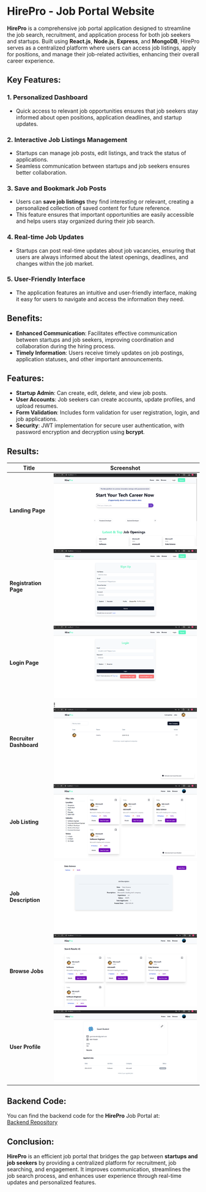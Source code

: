 # HirePro - Job Portal Website

**HirePro** is a comprehensive job portal application designed to streamline the job search, recruitment, and application process for both job seekers and startups. Built using **React.js**, **Node.js**, **Express**, and **MongoDB**, HirePro serves as a centralized platform where users can access job listings, apply for positions, and manage their job-related activities, enhancing their overall career experience.

## Key Features:

### 1. Personalized Dashboard

- Quick access to relevant job opportunities ensures that job seekers stay informed about open positions, application deadlines, and startup updates.

### 2. Interactive Job Listings Management

- Startups can manage job posts, edit listings, and track the status of applications.
- Seamless communication between startups and job seekers ensures better collaboration.

### 3. Save and Bookmark Job Posts

- Users can **save job listings** they find interesting or relevant, creating a personalized collection of saved content for future reference.
- This feature ensures that important opportunities are easily accessible and helps users stay organized during their job search.

### 4. Real-time Job Updates

- Startups can post real-time updates about job vacancies, ensuring that users are always informed about the latest openings, deadlines, and changes within the job market.

### 5. User-Friendly Interface

- The application features an intuitive and user-friendly interface, making it easy for users to navigate and access the information they need.

## Benefits:

- **Enhanced Communication**: Facilitates effective communication between startups and job seekers, improving coordination and collaboration during the hiring process.
- **Timely Information**: Users receive timely updates on job postings, application statuses, and other important announcements.

## Features:

- **Startup Admin**: Can create, edit, delete, and view job posts.
- **User Accounts**: Job seekers can create accounts, update profiles, and upload resumes.
- **Form Validation**: Includes form validation for user registration, login, and job applications.
- **Security**: JWT implementation for secure user authentication, with password encryption and decryption using **bcrypt**.

## Results:

| Title                   | Screenshot                                    |
| ----------------------- | --------------------------------------------- |
| **Landing Page**        | ![Landing Page](./photos/image.png)           |
| **Registration Page**   | ![Registration Page](./photos/image-7.png)    |
| **Login Page**          | ![Login Page](./photos/image-1.png)           |
| **Recruiter Dashboard** | !![Recruiter DashBoard](./photos/image-2.png) |
| **Job Listing**         | ![Job List](./photos/image-3.png)             |
| **Job Description**     | ![Job Description](./photos/image-4.png)      |
| **Browse Jobs**         | ![Browse Jobs](./photos/image-5.png)          |
| **User Profile**        | ![User Profile](./photos/image-6.png)         |

## Backend Code:

You can find the backend code for the **HirePro** Job Portal at:  
[Backend Repository](https://github.com/AbhiIkhar/HirePro-Backend)

## Conclusion:

**HirePro** is an efficient job portal that bridges the gap between **startups and job seekers** by providing a centralized platform for recruitment, job searching, and engagement. It improves communication, streamlines the job search process, and enhances user experience through real-time updates and personalized features.
